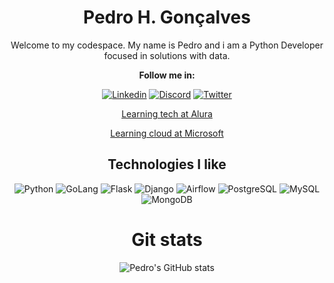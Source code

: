 <div align='center'>
<h1>Pedro H. Gonçalves</h1>
<p>Welcome to my codespace. My name is Pedro and i am a Python Developer focused in solutions with data.</p>   

<p><b>Follow me in:</b></p>

[![Linkedin](https://img.shields.io/badge/LinkedIn-0077B5?style=for-the-badge&logo=linkedin&logoColor=white)](https://www.linkedin.com/in/pedro-henrique-gonçalves-carlos-525158199/)
[![Discord](https://img.shields.io/badge/Discord-7289DA?style=for-the-badge&logo=discord&logoColor=white)](discord.com/users/530774929763991572)
[![Twitter](https://img.shields.io/badge/Twitter-1DA1F2?style=for-the-badge&logo=twitter&logoColor=white)](https://twitter.com/PedroHGonsalves)

[Learning tech at Alura](https://cursos.alura.com.br/user/pedrohgc)
  
[Learning cloud at Microsoft](https://learn.microsoft.com/pt-br/users/PedroHenriqueGonalves-8662)

<h2>Technologies I like</h2>

![Python](https://img.shields.io/badge/Python-3776AB?style=for-the-badge&logo=python&logoColor=white)
![GoLang](https://img.shields.io/badge/Go-00ADD8?style=for-the-badge&logo=go&logoColor=white)
![Flask](https://img.shields.io/badge/Flask-000000?style=for-the-badge&logo=flask&logoColor=white)
![Django](https://img.shields.io/badge/Django-092E20?style=for-the-badge&logo=django&logoColor=white)
![Airflow](https://img.shields.io/badge/Airflow-017CEE?style=for-the-badge&logo=Apache%20Airflow&logoColor=white)
![PostgreSQL](https://img.shields.io/badge/PostgreSQL-316192?style=for-the-badge&logo=postgresql&logoColor=white)
![MySQL](https://img.shields.io/badge/MySQL-005C84?style=for-the-badge&logo=mysql&logoColor=white)
![MongoDB](https://img.shields.io/badge/MongoDB-4EA94B?style=for-the-badge&logo=mongodb&logoColor=white)


<h1 align='center'>Git stats</h1>

![Pedro's GitHub stats](https://github-readme-stats.vercel.app/api?username=pedrohgoncalvess&show_icons=true&theme=dracula)
</div>
